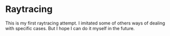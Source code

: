 Raytracing
==========
  This is my first raytracing attempt. I imitated some of others ways of dealing with specific cases. But I hope I can do it myself in the future.
